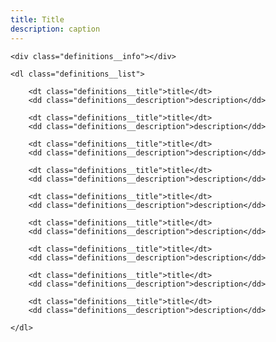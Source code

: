 ```yaml
---
title: Title
description: caption
---
```

<div class="definitions">

	<div class="definitions__info"></div>

	<dl class="definitions__list">
		
		<dt class="definitions__title">title</dt>
		<dd class="definitions__description">description</dd>

		<dt class="definitions__title">title</dt>
		<dd class="definitions__description">description</dd>

		<dt class="definitions__title">title</dt>
		<dd class="definitions__description">description</dd>

		<dt class="definitions__title">title</dt>
		<dd class="definitions__description">description</dd>

		<dt class="definitions__title">title</dt>
		<dd class="definitions__description">description</dd>

		<dt class="definitions__title">title</dt>
		<dd class="definitions__description">description</dd>

		<dt class="definitions__title">title</dt>
		<dd class="definitions__description">description</dd>

		<dt class="definitions__title">title</dt>
		<dd class="definitions__description">description</dd>

		<dt class="definitions__title">title</dt>
		<dd class="definitions__description">description</dd>
		
	</dl>

</div>
